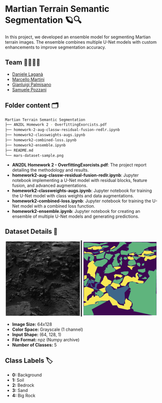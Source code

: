 # Martian Terrain Semantic Segmentation 🪐🔍

In this project, we developed an ensemble model for segmenting Martian terrain images. The ensemble combines multiple U-Net models with custom enhancements to improve segmentation accuracy.

## Team 👨🏻‍💻🚀

- [Daniele Laganà](https://github.com/danielelagana)
- [Marcello Martini](https://link.marcellomartini.tech/)
- [Gianluigi Palmisano](https://github.com/Gianlu01k)
- [Samuele Pozzani](https://github.com/sampozz)

## Folder content 🗂️

```bash
Martian Terrain Semantic Segmentation
├── AN2DL Homework 2 - OverfittingExorcists.pdf
├── homework-2-aug-classw-residual-fusion-redlr.ipynb
├── homework2-classweights-augs.ipynb
├── homework2-combined-loss.ipynb
├── homework2-ensemble.ipynb
├── README.md
└── mars-dataset-sample.png
```

- **AN2DL Homework 2 - OverfittingExorcists.pdf**: The project report detailing the methodology and results.
- **homework2-aug-classw-residual-fusion-redlr.ipynb**: Jupyter notebook implementing a U-Net model with residual blocks, feature fusion, and advanced augmentations.
- **homework2-classweights-augs.ipynb**: Jupyter notebook for training the U-Net model with class weights and data augmentations.
- **homework2-combined-loss.ipynb**: Jupyter notebook for training the U-Net model with a combined loss function.
- **homework2-ensemble.ipynb**: Jupyter notebook for creating an ensemble of multiple U-Net models and generating predictions.


## Dataset Details 🔎

![Mars Terrain Dataset Sample](mars-dataset-sample.png)

- **Image Size:** 64x128
- **Color Space:** Grayscale (1 channel)
- **Input Shape:** (64, 128, 1)
- **File Format:** npz (Numpy archive)
- **Number of Classes:** 5

## Class Labels 🏷️

- **0:** Background
- **1:** Soil
- **2:** Bedrock
- **3:** Sand
- **4:** Big Rock